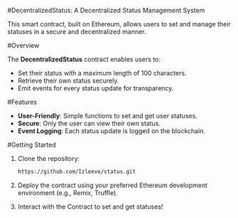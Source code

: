 #DecentralizedStatus: A Decentralized Status Management System

This smart contract, built on Ethereum, allows users to set and manage their statuses in a secure and decentralized manner.

#Overview

The **DecentralizedStatus** contract enables users to:
- Set their status with a maximum length of 100 characters.
- Retrieve their own status securely.
- Emit events for every status update for transparency.

#Features

- **User-Friendly**: Simple functions to set and get user statuses.
- **Secure**: Only the user can view their own status.
- **Event Logging**: Each status update is logged on the blockchain.

#Getting Started

1. Clone the repository:
   ```bash
   https://github.com/Izleeve/status.git
   ```
2. Deploy the contract using your preferred Ethereum development environment (e.g., Remix, Truffle).

3. Interact with the Contract to set and get statuses!
